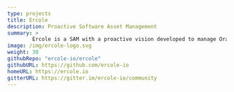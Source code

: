 ```yaml
---
type: projects
title: Ercole
description: Proactive Software Asset Management
summary: >
        Ercole is a SAM with a proactive vision developed to manage Oracle Databases: licensing, CPU and storage capacity, performance, fragmentation and RMAN backup schedule always under control.
image: /img/ercole-logo.svg
weight: 30
githubRepo: "ercole-io/ercole"
githubURL: https://github.com/ercole-io
homeURL: https://ercole.io
gitterURL: https://gitter.im/ercole-io/community
---
```

